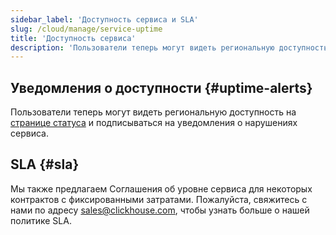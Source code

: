 ```yaml
---
sidebar_label: 'Доступность сервиса и SLA'
slug: /cloud/manage/service-uptime
title: 'Доступность сервиса'
description: 'Пользователи теперь могут видеть региональную доступность на странице статуса и подписываться на уведомления о нарушениях сервиса.'
---
```


## Уведомления о доступности {#uptime-alerts}

Пользователи теперь могут видеть региональную доступность на [странице статуса](https://status.clickhouse.com/) и подписываться на уведомления о нарушениях сервиса.

## SLA {#sla}

Мы также предлагаем Соглашения об уровне сервиса для некоторых контрактов с фиксированными затратами. Пожалуйста, свяжитесь с нами по адресу [sales@clickhouse.com](mailto:sales@clickhouse.com), чтобы узнать больше о нашей политике SLA.

